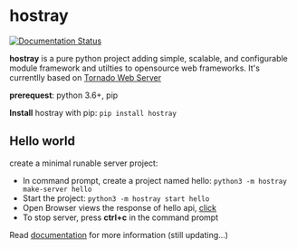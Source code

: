 # hostray

[![Documentation Status](https://readthedocs.org/projects/hostray/badge/?version=latest)](https://hostray.readthedocs.io/en/latest/?badge=latest)

**hostray** is a pure python project adding simple, scalable, and configurable module framework and utilties to opensource web frameworks. It's currentlly based on [Tornado Web Server](https://www.tornadoweb.org/en/stable/)

**prerequest**: python 3.6+, pip

**Install** hostray with pip: ``pip install hostray``

## Hello world

create a minimal runable server project:
   * In command prompt, create a project named hello: `python3 -m hostray make-server hello`
   * Start the project: `python3 -m hostray start hello`
   * Open Browser views the response of hello api, [click](http://localhost:8888/hello)
   * To stop server, press **ctrl+c** in the command prompt

Read [documentation](https://hostray.readthedocs.io/en/latest/) for more information (still updating...)
